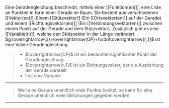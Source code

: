 Eine Geradengleichung beschreibt, mittels einer [[Funktion(en)]], eine Liste an Punkten in form einer Gerade im Raum.
Sie besteht aus verschiedenen [[Vektor(en)]]:
Einem [[Stützvektor]] (Ein [[Ortsvektor(en)]] auf der Gerade) und einem [[Richtungsvektor(en)]] (Ein [[Verbindungsvektor(en)]] zwischen einem Punkt auf der Gerade und dem Stützvektor).
Zusätzlich gibt es eine [[Variable(n)]], welche den Stützvektor in der Länge verändert.
$g:\overrightarrow{x}=\overrightarrow{OP}+t\cdot\overrightarrow{r_1}$ ist eine Valide Geradengleichung.
>- $\overrightarrow{OP}$ ist ein bekannter/signifikanter Punkt der Geradengleichung
>- $\overrightarrow{r_1}$ ist ein Richtungsvektor, der die Ausrichtung der Gerade darstellt
>- $t$ ist eine Variable

---
>Weil eine Gerade unendlich viele Punkte besitzt, so kann für eine Gerade unendlich viele Gleichungen gegeben werden.

---
